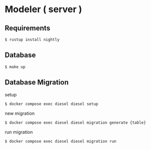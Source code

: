 # Modeler ( server )

## Requirements

```
$ rustup install nightly
```

## Database

```
$ make up
```

## Database Migration

setup

```
$ docker compose exec diesel diesel setup
```

new migration

```
$ docker compose exec diesel diesel migration generate {table}
```

run migration

```
$ docker compose exec diesel diesel migration run
```
